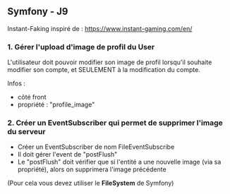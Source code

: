 
## Symfony - J9


Instant-Faking inspiré de : https://www.instant-gaming.com/en/

  
### 1. Gérer l'upload d'image de profil du User


L'utilisateur doit pouvoir modifier son image de profil lorsqu'il souhaite modifier son compte, et SEULEMENT à la modification du compte.


Infos :
- côté front
- propriété : "profile_image"


### 2. Créer un EventSubscriber qui permet de supprimer l'image du serveur


- Créer un EventSubscriber de nom FileEventSubscribe
- Il doit gérer l'event de "postFlush"
- Le "postFlush" doit vérifier que si l'entité a une nouvelle image (via sa propriété), alors on supprimera l'image précédente


(Pour cela vous devez utiliser le **FileSystem** de Symfony)

